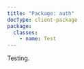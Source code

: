 ```yaml
---
title: "Package: auth"
docType: client-package
package:
  classes:
    - name: Test
---
```


Testing.
